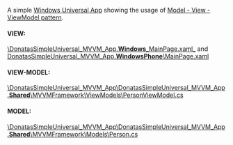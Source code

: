 A simple [Windows Universal App](https://dev.windows.com/en-us/develop/build-apps-shared-code "Building Windows and Windows Phone apps with shared code") showing the usage of [Model - View - ViewModel pattern](https://msdn.microsoft.com/en-us/library/windows/apps/jj883732.aspx "Use the Model-View-ViewModel (MVVM) pattern"). 

#### VIEW: 

[\DonatasSimpleUniversal_MVVM_App.**Windows**\_MainPage.xaml_](https://github.com/BlueWhaleSEO/.NET/blob/master/DonatasSimpleUniversal_MVVM_App/DonatasSimpleUniversal_MVVM_App/DonatasSimpleUniversal_MVVM_App.Windows/MainPage.xaml) and [DonatasSimpleUniversal_MVVM_App.**WindowsPhone**\MainPage.xaml](https://github.com/BlueWhaleSEO/.NET/blob/master/DonatasSimpleUniversal_MVVM_App/DonatasSimpleUniversal_MVVM_App/DonatasSimpleUniversal_MVVM_App.WindowsPhone/MainPage.xaml)

#### VIEW-MODEL:

[\DonatasSimpleUniversal_MVVM_App\DonatasSimpleUniversal_MVVM_App.**Shared**\MVVMFramework\ViewModels\PersonViewModel.cs](https://github.com/BlueWhaleSEO/.NET/blob/master/DonatasSimpleUniversal_MVVM_App/DonatasSimpleUniversal_MVVM_App/DonatasSimpleUniversal_MVVM_App.Shared/MVVMFramework/ViewModels/PersonViewModel.cs)

#### MODEL:

[\DonatasSimpleUniversal_MVVM_App\DonatasSimpleUniversal_MVVM_App.**Shared**\MVVMFramework\Models\Person.cs](https://github.com/BlueWhaleSEO/.NET/blob/master/DonatasSimpleUniversal_MVVM_App/DonatasSimpleUniversal_MVVM_App/DonatasSimpleUniversal_MVVM_App.Shared/MVVMFramework/Models/Person.cs)
